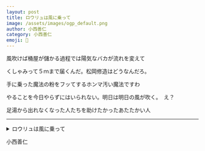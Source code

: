 ```yaml
---
layout: post
title: ロウリュは風に乗って
image: /assets/images/ogp_default.png
author: 小西善仁
category: 小西善仁
emoji: 🍊
---
```


<div class="tanka-area"><div class="tanka">
<p>風吹けば桶屋が儲かる過程では陽気なバカが流れを変えて</p>
<p>くしゃみって５ｍまで届くんだ。松岡修造はどうなんだろ。</p>
<p>手に乗った魔法の粉をフッてするホンマ汚い魔法ですわ</p>
<p>やることを今日やらずにはいられない。明日は明日の風が吹く。　え？</p>
<p>足湯から出れなくなった人たちを助けたかったあたたかい人</p></div></div>

---

<details><summary>ロウリュは風に乗って</summary>
風吹けば桶屋が儲かる過程では陽気なバカが流れを変えて<br/>くしゃみって5mまで届くんだ。松岡修造はどうなんだろ。<br/>手に乗った魔法の粉をフッてするホンマ汚い魔法ですわ<br/>やることを今日やらずにはいられない。明日は明日の風が吹く。　え？<br/>足湯から出れなくなった人たちを助けたかったあたたかい人<br/>
</details>

小西善仁
